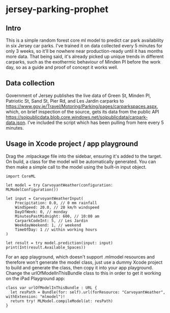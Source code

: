 # jersey-parking-prophet

## Intro

This is a simple random forest core ml model to predict car park availability in six Jersey car parks. I've trained it on data collected every 5 minutes for only 3 weeks, so it'll be nowhere near production-ready until it has months more data. That being said, it's already picked up unique trends in different carparks, such as the exothermic behaviour of Minden Pl before the work day, so as a guide and proof of concept it works well. 

## Data collection

Government of Jersey publishes the live data of Green St, Minden Pl, Patriotic St, Sand St, Pier Rd, and Les Jardin carparks to https://www.gov.je/Travel/Motoring/Parking/pages/carparkspaces.aspx, which, on brief inspection of the source, gets its data from the public API https://sojpublicdata.blob.core.windows.net/sojpublicdata/carpark-data.json. I've included the script which has been pulling from here every 5 minutes.

## Usage in Xcode project / app playground

Drag the .mlpackage file into the sidebar, ensuring it's added to the target. On build, a class for the model will be automatically generated. You can then make a simple call to the model using the built-in input object.

```
import CoreML

let model = try CarvoyantWeather(configuration: MLModelConfiguration())

let input = CarvoyantWeatherInput(
    Precipitation: 0.0, // 0 mm rainfall
    WindSpeed: 20.0, // 20 km/h windspeed
    DayOfWeek: 0, // monday
    MinutesPastMidnight: 600, // 10:00 am
    CarparkCodeInt: 5, // Les Jardin
    WeekdayWeekend: 1, // weekend
    TimeOfDay: 1 // within working hours
)

let result = try model.prediction(input: input)
print(Int(result.Available_Spaces))
```

For an app playground, which doesn't support .mlmodel resources and therefore won't generate the model class, just use a dummy Xcode project to build and generate the class, then copy it into your app playground. Change the urlOfModelInThisBundle class to this in order to get it working on the iPad Playground app:
```
class var urlOfModelInThisBundle : URL {
  let resPath = Bundle(for: self).url(forResource: "CarvoyantWeather", withExtension: "mlmodel")!
  return try! MLModel.compileModel(at: resPath)
}
```

